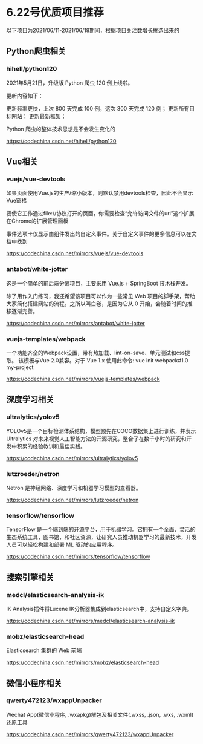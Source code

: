 # 6.22号优质项目推荐

以下项目为2021/06/11-2021/06/18期间，根据项目关注数增长挑选出来的

## Python爬虫相关

### hihell/python120

2021年5月21日，升级版 Python 爬虫 120 例上线啦。

更新内容如下：

更新频率更快，上次 800 天完成 100 例，这次 300 天完成 120 例； 更新所有目标网站； 更新最新框架；

Python 爬虫的整体技术思想是不会发生变化的

https://codechina.csdn.net/hihell/python120

## Vue相关

### vuejs/vue-devtools

如果页面使用Vue.js的生产/缩小版本，则默认禁用devtools检查，因此不会显示Vue窗格

要使它工作通过file://协议打开的页面，你需要检查“允许访问文件的url”这个扩展在Chrome的扩展管理面板

事件选项卡仅显示由组件发出的自定义事件。关于自定义事件的更多信息可以在文档中找到

https://codechina.csdn.net/mirrors/vuejs/vue-devtools

### antabot/white-jotter

这是一个简单的前后端分离项目，主要采用 Vue.js + SpringBoot 技术栈开发。

除了用作入门练习，我还希望该项目可以作为一些常见 Web 项目的脚手架，帮助大家简化搭建网站的流程。之所以叫白卷，是因为它从 0 开始，会随着时间的推移逐渐完善。

https://codechina.csdn.net/mirrors/antabot/white-jotter

### vuejs-templates/webpack

一个功能齐全的Webpack设置，带有热加载、lint-on-save、单元测试和css提取。
该模板与Vue 2.0兼容。对于 Vue 1.x 使用此命令: vue init webpack#1.0 my-project

https://codechina.csdn.net/mirrors/vuejs-templates/webpack

## 深度学习相关

### ultralytics/yolov5

YOLOv5是一个目标检测体系结构，模型预先在COCO数据集上进行训练，并表示Ultralytics
对未来视觉人工智能方法的开源研究，整合了在数千小时的研究和开发中积累的经验教训和最佳实践。

https://codechina.csdn.net/mirrors/ultralytics/yolov5

### lutzroeder/netron

Netron 是神经网络、深度学习和机器学习模型的查看器。

https://codechina.csdn.net/mirrors/lutzroeder/netron

### tensorflow/tensorflow

TensorFlow 是一个端到端的开源平台，用于机器学习。它拥有一个全面、灵活的生态系统工具，图书馆，和社区资源，让研究人员推动机器学习的最新技术，开发人员可以轻松构建和部署 ML 驱动的应用程序。

https://codechina.csdn.net/mirrors/tensorflow/tensorflow

## 搜索引擎相关

### medcl/elasticsearch-analysis-ik

IK Analysis插件将Lucene IK分析器集成到elasticsearch中，支持自定义字典。

https://codechina.csdn.net/mirrors/medcl/elasticsearch-analysis-ik

### mobz/elasticsearch-head

Elasticsearch 集群的 Web 前端

https://codechina.csdn.net/mirrors/mobz/elasticsearch-head

## 微信小程序相关

### qwerty472123/wxappUnpacker

Wechat App(微信小程序, .wxapkg)解包及相关文件(.wxss, .json, .wxs, .wxml)还原工具

https://codechina.csdn.net/mirrors/qwerty472123/wxappUnpacker